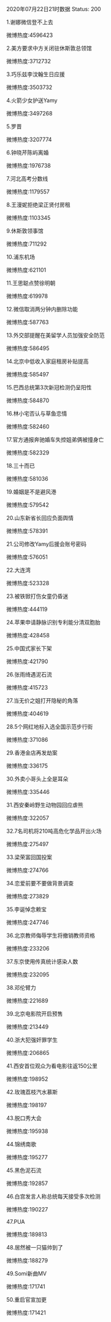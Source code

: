 2020年07月22日21时数据
Status: 200

1.谢娜微信登不上去

微博热度:4596423

2.美方要求中方关闭驻休斯敦总领馆

微博热度:3712732

3.巧乐兹李汶翰生日应援

微博热度:3503732

4.火箭少女护送Yamy

微博热度:3497268

5.罗晋

微博热度:3207774

6.钟晓芹陈屿离婚

微博热度:1976738

7.河北高考分数线

微博热度:1179557

8.王漫妮拒绝梁正贤付房租

微博热度:1103345

9.休斯敦领事馆

微博热度:711292

10.浦东机场

微博热度:621101

11.王思聪点赞徐明朝

微博热度:619978

12.微信取消两分钟内删除功能

微博热度:587763

13.外交部提醒在美留学人员加强安全防范

微博热度:586495

14.北京中低收入家庭租房补贴提高

微博热度:585497

15.巴西总统第3次新冠检测仍呈阳性

微博热度:584870

16.林小宅否认与草鱼恋情

微博热度:582460

17.官方通报奔驰婚车失控姐弟俩被撞身亡

微博热度:582329

18.三十而已

微博热度:581036

19.婚姻是不是避风港

微博热度:579542

20.山东新省长回应负面舆情

微博热度:578391

21.公司修改Yamy后援会账号密码

微博热度:576051

22.大连湾

微博热度:523328

23.被铁锨打伤女童仍昏迷

微博热度:444119

24.苹果申请静脉识别专利能分清双胞胎

微博热度:428458

25.中国式家长下架

微博热度:421790

26.张雨绮遇泥石流

微博热度:415723

27.当无价之姐打开隐秘的角落

微博热度:404619

28.5个网红地标入选全国示范步行街

微博热度:371086

29.香港金店再发劫案

微博热度:336175

30.外卖小哥头上全是耳朵

微博热度:335446

31.西安秦岭野生动物园回应虐熊

微博热度:322057

32.7名司机将210吨高危化学品开出火场

微博热度:275497

33.梁荣富回国投案

微博热度:274766

34.恋爱前要不要做背景调查

微博热度:273829

35.李诞悼念赖宝

微博热度:247746

36.北京教师侮辱学生将撤销教师资格

微博热度:233206

37.东京使用传真统计感染人数

微博热度:232095

38.邓伦臂力

微博热度:221689

39.北京电影院开启预售

微博热度:213449

40.浙大犯强奸罪学生

微博热度:206865

41.西安首位观众为看电影往返150公里

微博热度:198952

42.玫瑰荔枝汽水慕斯

微博热度:198197

43.脱口秀大会

微博热度:195938

44.锦绣南歌

微博热度:195277

45.黑色泥石流

微博热度:192857

46.白宫发言人称总统每天接受多次检测

微博热度:190227

47.PUA

微博热度:189813

48.居然被一只猫帅到了

微博热度:188279

49.Somi新曲MV

微博热度:171741

50.重启官宣加更

微博热度:171421

